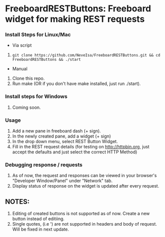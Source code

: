# FreeboardRESTButtons:  Freeboard widget for making REST requests

### Install Steps for Linux/Mac
 
 - Via script
 1. `git clone https://github.com/NeveIsa/FreeboardRESTButtons.git && cd FreeboardRESTButtons && ./start` 

 - Manual
 1. Clone this repo.
 2. Run make (OR if you don't have make installed, just run ./start).

### Install steps for Windows
 1. Coming soon.



### Usage
 1. Add a new pane in freeboard dash (+ sign).
 2. In the newly created pane, add a widget (+ sign)
 3. In the drop down menu, select REST Button Widget.
 4. Fill in the REST request details  (for testing on http://httpbin.org, just accept the defaults and just select the correct HTTP Method)

### Debugging response / requests
 1. As of now, the request and responses can be viewed in your browser's "Developer Window/Panel" under "Network" tab.
 2. Display status of response on the widget is updated after every request.

## NOTES:
  1. Editing of created buttons is not supported as of now. Create a new button instead of editiing.
  2. Single quotes, (i.e ') are not supported in headers and body of request. Will be fixed in next update.

